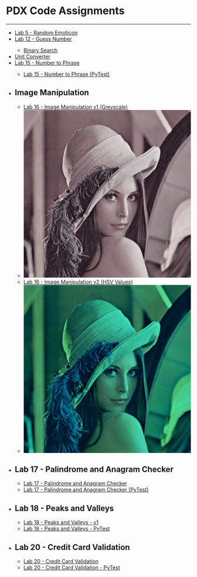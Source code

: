 <h1>PDX Code Assignments</h1>
<hr>
<ul>
    <li><a href='https://github.com/Tactika/PDXCodeAssignments/blob/main/lab5_random_emoticon.py'>Lab 5 - Random Emoticon</a></li>
    <li><a href='https://github.com/Tactika/PDXCodeAssignments/blob/main/lab12_guess_number.py'>Lab 12 - Guess Number</a></li>
        <ul>
            <li><a href='https://github.com/Tactika/PDXCodeAssignments/blob/main/test_binary_search.py'>Binary Search</a></li>
        </ul>
    <li><a href='https://github.com/Tactika/PDXCodeAssignments/commit/8190bf6cb653935ac82a2ad0f821c8c6877e7254'>Unit Converter</a></li>
    <li><a href='https://github.com/Tactika/PDXCodeAssignments/commit/a121ccb7b9d4cd0baead8886244d6a0a2b758988'>Lab 15 - Number to Phrase</a></li>
        <ul>
            <li><a href='https://github.com/Tactika/PDXCodeAssignments/blob/main/test_Lab15_NumberPhrase.py'>Lab 15 - Number to Phrase (PyTest)</a></li>
        </ul>
    <li><h2>Image Manipulation</h2></li>
        <ul>
            <li><a href='https://github.com/Tactika/PDXCodeAssignments/blob/main/lab16_image_manipulation.py'>Lab 16 - Image Manipulation v1 (Greyscale)</a></li>
            <li><img src='https://github.com/Tactika/PDXCodeAssignments/blob/main/lenna_v1_greyscale.PNG'/></li>
            <li><a href='https://github.com/Tactika/PDXCodeAssignments/blob/main/lab16_image_manipulation_v2.py'>Lab 16 - Image Manipulation v2 (HSV Values)</a></li>
            <li><img src='https://github.com/Tactika/PDXCodeAssignments/blob/main/lenna_v2_hsv.PNG' alt='Image Modified using HSV Values'></li>
        </ul>
    <li><h2>Lab 17 - Palindrome and Anagram Checker</h2></li>
        <ul>
            <li><a href='https://github.com/Tactika/PDXCodeAssignments/blob/main/lab17_palindrome.py'>Lab 17 - Palindrome and Anagram Checker</a></li>
            <li><a href='https://github.com/Tactika/PDXCodeAssignments/blob/main/test_lab17_palindrome.py'>Lab 17 - Palindrome and Anagram Checker (PyTest)</a></li>
        </ul>
    <li><h2>Lab 18 - Peaks and Valleys</h2></li>
        <ul>
            <li><a href='https://github.com/Tactika/PDXCodeAssignments/blob/main/lab18/lab18_peaks_valleys.py'>Lab 18 - Peaks and Valleys - v1</a></li>
            <li><a href='https://github.com/Tactika/PDXCodeAssignments/blob/main/lab18/test_lab18_peaks_valleys.py'>Lab 18 - Peaks and Valleys - PyTest</a></li>
        </ul>
    <li><h2>Lab 20 - Credit Card Validation</h2></li>
        <ul>
            <li><a href='https://github.com/Tactika/PDXCodeAssignments/blob/main/lab20_credit_card.py'>Lab 20 - Credit Card Validation</a></li>
            <li><a href=''>Lab 20 - Credit Card Validation - PyTest</a></li>
        </ul>

</ul>